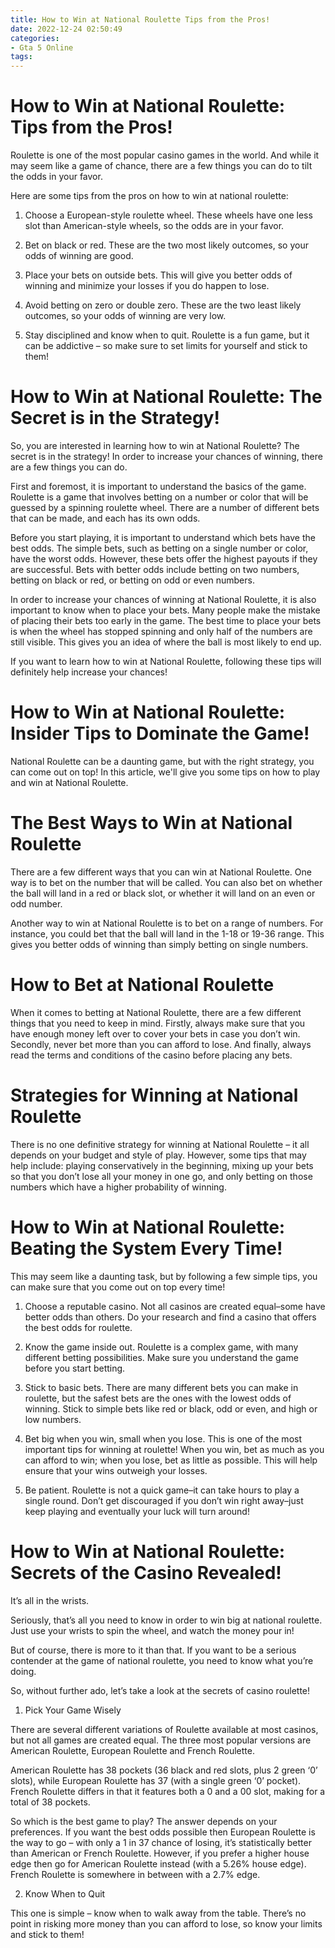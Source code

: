 ```yaml
---
title: How to Win at National Roulette Tips from the Pros!
date: 2022-12-24 02:50:49
categories:
- Gta 5 Online
tags:
---
```



#  How to Win at National Roulette: Tips from the Pros!

Roulette is one of the most popular casino games in the world. And while it may seem like a game of chance, there are a few things you can do to tilt the odds in your favor.

Here are some tips from the pros on how to win at national roulette:

1. Choose a European-style roulette wheel. These wheels have one less slot than American-style wheels, so the odds are in your favor.

2. Bet on black or red. These are the two most likely outcomes, so your odds of winning are good.

3. Place your bets on outside bets. This will give you better odds of winning and minimize your losses if you do happen to lose.

4. Avoid betting on zero or double zero. These are the two least likely outcomes, so your odds of winning are very low.

5. Stay disciplined and know when to quit. Roulette is a fun game, but it can be addictive – so make sure to set limits for yourself and stick to them!

#  How to Win at National Roulette: The Secret is in the Strategy!

So, you are interested in learning how to win at National Roulette? The secret is in the strategy! In order to increase your chances of winning, there are a few things you can do.

First and foremost, it is important to understand the basics of the game. Roulette is a game that involves betting on a number or color that will be guessed by a spinning roulette wheel. There are a number of different bets that can be made, and each has its own odds.

Before you start playing, it is important to understand which bets have the best odds. The simple bets, such as betting on a single number or color, have the worst odds. However, these bets offer the highest payouts if they are successful. Bets with better odds include betting on two numbers, betting on black or red, or betting on odd or even numbers.

In order to increase your chances of winning at National Roulette, it is also important to know when to place your bets. Many people make the mistake of placing their bets too early in the game. The best time to place your bets is when the wheel has stopped spinning and only half of the numbers are still visible. This gives you an idea of where the ball is most likely to end up.

If you want to learn how to win at National Roulette, following these tips will definitely help increase your chances!

#  How to Win at National Roulette: Insider Tips to Dominate the Game!

National Roulette can be a daunting game, but with the right strategy, you can come out on top! In this article, we'll give you some tips on how to play and win at National Roulette.

# The Best Ways to Win at National Roulette

There are a few different ways that you can win at National Roulette. One way is to bet on the number that will be called. You can also bet on whether the ball will land in a red or black slot, or whether it will land on an even or odd number.

Another way to win at National Roulette is to bet on a range of numbers. For instance, you could bet that the ball will land in the 1-18 or 19-36 range. This gives you better odds of winning than simply betting on single numbers.

# How to Bet at National Roulette

When it comes to betting at National Roulette, there are a few different things that you need to keep in mind. Firstly, always make sure that you have enough money left over to cover your bets in case you don’t win. Secondly, never bet more than you can afford to lose. And finally, always read the terms and conditions of the casino before placing any bets.

# Strategies for Winning at National Roulette

There is no one definitive strategy for winning at National Roulette – it all depends on your budget and style of play. However, some tips that may help include: playing conservatively in the beginning, mixing up your bets so that you don’t lose all your money in one go, and only betting on those numbers which have a higher probability of winning.

#  How to Win at National Roulette: Beating the System Every Time!

This may seem like a daunting task, but by following a few simple tips, you can make sure that you come out on top every time!

1. Choose a reputable casino. Not all casinos are created equal–some have better odds than others. Do your research and find a casino that offers the best odds for roulette.

2. Know the game inside out. Roulette is a complex game, with many different betting possibilities. Make sure you understand the game before you start betting.

3. Stick to basic bets. There are many different bets you can make in roulette, but the safest bets are the ones with the lowest odds of winning. Stick to simple bets like red or black, odd or even, and high or low numbers.

4. Bet big when you win, small when you lose. This is one of the most important tips for winning at roulette! When you win, bet as much as you can afford to win; when you lose, bet as little as possible. This will help ensure that your wins outweigh your losses.

5. Be patient. Roulette is not a quick game–it can take hours to play a single round. Don’t get discouraged if you don’t win right away–just keep playing and eventually your luck will turn around!

#  How to Win at National Roulette: Secrets of the Casino Revealed!

It’s all in the wrists.

Seriously, that’s all you need to know in order to win big at national roulette. Just use your wrists to spin the wheel, and watch the money pour in!

But of course, there is more to it than that. If you want to be a serious contender at the game of national roulette, you need to know what you’re doing.

So, without further ado, let’s take a look at the secrets of casino roulette!

1. Pick Your Game Wisely

There are several different variations of Roulette available at most casinos, but not all games are created equal. The three most popular versions are American Roulette, European Roulette and French Roulette.

American Roulette has 38 pockets (36 black and red slots, plus 2 green ‘0’ slots), while European Roulette has 37 (with a single green ‘0’ pocket). French Roulette differs in that it features both a 0 and a 00 slot, making for a total of 38 pockets.

So which is the best game to play? The answer depends on your preferences. If you want the best odds possible then European Roulette is the way to go – with only a 1 in 37 chance of losing, it’s statistically better than American or French Roulette. However, if you prefer a higher house edge then go for American Roulette instead (with a 5.26% house edge). French Roulette is somewhere in between with a 2.7% edge.

2. Know When to Quit

This one is simple – know when to walk away from the table. There’s no point in risking more money than you can afford to lose, so know your limits and stick to them!